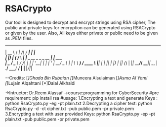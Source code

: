 # RSACrypto
Our tool is designed to decrypt and encrypt strings using RSA cipher, The public and private keys for encryption can be generated using RSACrypto or given by the user. Also, All keys either private or public need to be given as .PEM files. 
 _____   _____         _____                  _        
|  __ \ / ____|  /\   / ____|                | |       
| |__) | (___   /  \ | |     _ __ _   _ _ __ | |_ ___  
|  _  / \___ \ / /\ \| |    | '__| | | | '_ \| __/ _ \ 
| | \ \ ____) / ____ \ |____| |  | |_| | |_) | || (_) |
|_|  \_\_____/_/    \_\_____|_|   \__, | .__/ \__\___/ 
                                   __/ | |
                                  |___/|_|
      
--Credits:
[*]Ghada Bin Rubaian
[*]Muneera Alsulaiman
[*]Asma Al Yami
[*]Lujain Alqahtani
[*]Dalal Alkhaldi

->Intructor: Dr.Reem Alassaf
->course:programming for CyberSecurity
#pre requirement:
pip install rsa 
#usage:
1.Encrypting a text and generate Keys :
python RsaCrypto.py -eg -pt plain.txt
2.Decrypting a cipher text:
python RsaCrypto.py -d -ct cipher.txt -pub public.pem -pr private.pem
3.Encrypting a text with user provided Keys:
python RsaCrypto.py -ep -pt plain.txt -pub public.pem -pr private.pem


 

